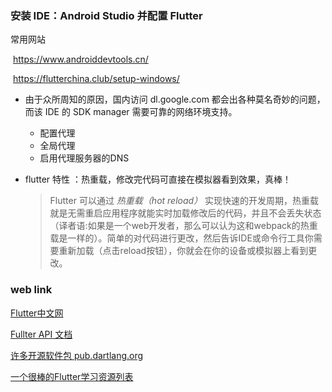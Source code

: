 ### 安装 IDE：Android Studio 并配置 Flutter

常用网站

​	<https://www.androiddevtools.cn/>

​	<https://flutterchina.club/setup-windows/>

- 由于众所周知的原因，国内访问 dl.google.com 都会出各种莫名奇妙的问题，而该 IDE 的 SDK manager 需要可靠的网络环境支持。
  - 配置代理
  - 全局代理
  - 启用代理服务器的DNS

- flutter 特性 ：热重载，修改完代码可直接在模拟器看到效果，真棒！

  > Flutter 可以通过 *热重载（hot reload）* 实现快速的开发周期，热重载就是无需重启应用程序就能实时加载修改后的代码，并且不会丢失状态（译者语:如果是一个web开发者，那么可以认为这和webpack的热重载是一样的）。简单的对代码进行更改，然后告诉IDE或命令行工具你需要重新加载（点击reload按钮），你就会在你的设备或模拟器上看到更改。

### web link

[Flutter中文网](https://flutterchina.club/)

[Fullter API 文档](<https://docs.flutter.io/>)

[许多开源软件包 pub.dartlang.org](https://pub.dartlang.org/flutter/)

[一个很棒的Flutter学习资源列表](<http://www.devio.org/2018/09/09/awesome-flutter/>)

